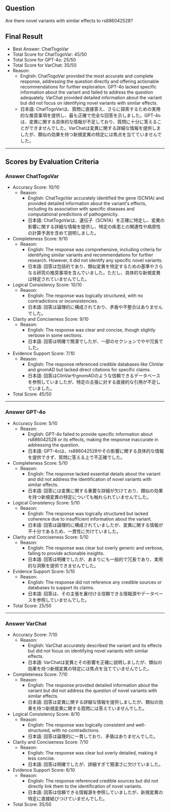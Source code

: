 ## Question

Are there novel variants with similar effects to rs886042528?

## Final Result

- Best Answer: ChatTogoVar
- Total Score for ChatTogoVar: 45/50
- Total Score for GPT-4o: 25/50
- Total Score for VarChat: 35/50
- Reason:
  - English: ChatTogoVar provided the most accurate and complete response, addressing the question directly and offering actionable recommendations for further exploration. GPT-4o lacked specific information about the variant and failed to address the question adequately. VarChat provided detailed information about the variant but did not focus on identifying novel variants with similar effects.
  - 日本語: ChatTogoVarは、質問に直接答え、さらに探索するための実用的な推奨事項を提供し、最も正確で完全な回答を示しました。GPT-4oは、変異に関する具体的な情報が不足しており、質問に十分に答えることができませんでした。VarChatは変異に関する詳細な情報を提供しましたが、類似の効果を持つ新規変異の特定には焦点を当てていませんでした。

---

## Scores by Evaluation Criteria

### Answer ChatTogoVar
- Accuracy Score: 10/10
  - Reason: 
    - English: ChatTogoVar accurately identified the gene (SCN1A) and provided detailed information about the variant's effects, including its association with specific diseases and computational predictions of pathogenicity.
    - 日本語: ChatTogoVarは、遺伝子（SCN1A）を正確に特定し、変異の影響に関する詳細な情報を提供し、特定の疾患との関連性や病原性の計算予測を含めて説明しました。
- Completeness Score: 9/10
  - Reason: 
    - English: The response was comprehensive, including criteria for identifying similar variants and recommendations for further research. However, it did not identify any specific novel variants.
    - 日本語: 回答は包括的であり、類似変異を特定するための基準やさらなる研究の推奨事項を含んでいました。ただし、具体的な新規変異は特定されていませんでした。
- Logical Consistency Score: 10/10
  - Reason: 
    - English: The response was logically structured, with no contradictions or inconsistencies.
    - 日本語: 回答は論理的に構成されており、矛盾や不整合はありませんでした。
- Clarity and Conciseness Score: 9/10
  - Reason: 
    - English: The response was clear and concise, though slightly verbose in some sections.
    - 日本語: 回答は明確で簡潔でしたが、一部のセクションでやや冗長でした。
- Evidence Support Score: 7/10
  - Reason: 
    - English: The response referenced credible databases like ClinVar and gnomAD but lacked direct citations for specific claims.
    - 日本語: 回答はClinVarやgnomADのような信頼できるデータベースを参照していましたが、特定の主張に対する直接的な引用が不足していました。
- Total Score: 45/50

---

### Answer GPT-4o
- Accuracy Score: 5/10
  - Reason: 
    - English: GPT-4o failed to provide specific information about rs886042528 or its effects, making the response inaccurate in addressing the question.
    - 日本語: GPT-4oは、rs886042528やその影響に関する具体的な情報を提供できず、質問に答える上で不正確でした。
- Completeness Score: 5/10
  - Reason: 
    - English: The response lacked essential details about the variant and did not address the identification of novel variants with similar effects.
    - 日本語: 回答には変異に関する重要な詳細が欠けており、類似の効果を持つ新規変異の特定についても触れられていませんでした。
- Logical Consistency Score: 5/10
  - Reason: 
    - English: The response was logically structured but lacked coherence due to insufficient information about the variant.
    - 日本語: 回答は論理的に構成されていましたが、変異に関する情報が不十分であるため、一貫性に欠けていました。
- Clarity and Conciseness Score: 5/10
  - Reason: 
    - English: The response was clear but overly generic and verbose, failing to provide actionable insights.
    - 日本語: 回答は明確でしたが、あまりにも一般的で冗長であり、実用的な洞察を提供できませんでした。
- Evidence Support Score: 5/10
  - Reason: 
    - English: The response did not reference any credible sources or databases to support its claims.
    - 日本語: 回答は、その主張を裏付ける信頼できる情報源やデータベースを参照していませんでした。
- Total Score: 25/50

---

### Answer VarChat
- Accuracy Score: 7/10
  - Reason: 
    - English: VarChat accurately described the variant and its effects but did not focus on identifying novel variants with similar effects.
    - 日本語: VarChatは変異とその影響を正確に説明しましたが、類似の効果を持つ新規変異の特定には焦点を当てていませんでした。
- Completeness Score: 7/10
  - Reason: 
    - English: The response provided detailed information about the variant but did not address the question of novel variants with similar effects.
    - 日本語: 回答は変異に関する詳細な情報を提供しましたが、類似の効果を持つ新規変異に関する質問には答えていませんでした。
- Logical Consistency Score: 8/10
  - Reason: 
    - English: The response was logically consistent and well-structured, with no contradictions.
    - 日本語: 回答は論理的に一貫しており、矛盾はありませんでした。
- Clarity and Conciseness Score: 7/10
  - Reason: 
    - English: The response was clear but overly detailed, making it less concise.
    - 日本語: 回答は明確でしたが、詳細すぎて簡潔さに欠けていました。
- Evidence Support Score: 6/10
  - Reason: 
    - English: The response referenced credible sources but did not directly link them to the identification of novel variants.
    - 日本語: 回答は信頼できる情報源を参照していましたが、新規変異の特定に直接結びつけていませんでした。
- Total Score: 35/50